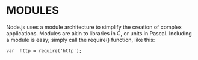 # MODULES

Node.js uses a module architecture to simplify the creation of complex applications. Modules are akin to libraries in C, or units in Pascal. Including a module is easy; simply call the require() function, like this:

<pre><code>var  http = require('http');</code></pre>
